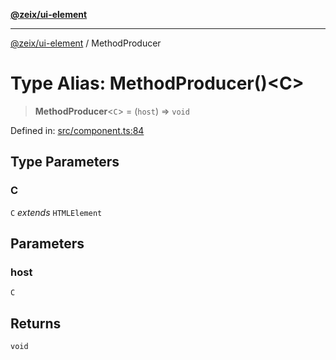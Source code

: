 [**@zeix/ui-element**](../README.md)

***

[@zeix/ui-element](../globals.md) / MethodProducer

# Type Alias: MethodProducer()\<C\>

> **MethodProducer**\<`C`\> = (`host`) => `void`

Defined in: [src/component.ts:84](https://github.com/zeixcom/ui-element/blob/2605753812ae73569ed9fdbb08b86e62a74ff14d/src/component.ts#L84)

## Type Parameters

### C

`C` *extends* `HTMLElement`

## Parameters

### host

`C`

## Returns

`void`

